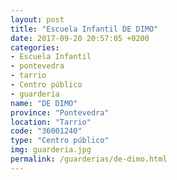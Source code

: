```yaml
---
layout: post
title: "Escuela Infantil DE DIMO"
date: 2017-09-20 20:57:05 +0200
categories:
- Escuela Infantil
- pontevedra
- tarrio
- Centro público
- guarderia
name: "DE DIMO"
province: "Pontevedra"
location: "Tarrio"
code: "36001240"
type: "Centro público"
img: guarderia.jpg
permalink: /guarderias/de-dimo.html
---
```

